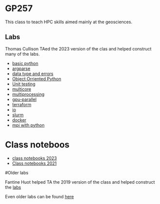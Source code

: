 # GP257

This class to teach HPC skills aimed mainly at the geosciences.

## Labs

Thomas Cullison TAed the 2023 version of the clas and helped construct many of the labs.

- [basic python](https://github.com/GP257/basic_python)
- [argparse](https://github.com/GP257/argparse)
- [data type and errors](https://github.com/GP257/data-types)
- [Object Orriented Python](https://github.com/GP257/ooo)
- [Unit testing](https://github.com/GP257/unit-testing)
- [multicore](https://github.com/GP257/multicore)
- [multiprocessing](https://github.com/GP257/multiprocessing)
- [gpu-parallel](https://github.com/GP257/gpu-parallel)
- [terraform](https://github.com/GP257/vms-terraform)
- [io](https://github.com/GP257/io)
- [slurm](https://github.com/GP257/slurm)
- [docker](https://github.com/GP257/docker)
- [mpi with python](https://github.com/GP257/npi_py)


# Class noteboos
- [class notebooks 2023](https://github.com/GP257/class-notebooks)
- [Class notebooks 2021](https://github.com/GP257/class_2021)

#Older labs

Fantine Huot helped TA the 2019 version of the class and helped construct the [labs](https://github.com/GP257/2019_labls)


Even older labs can be found [here](https://github.com/GP257/older_labs)
